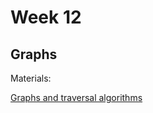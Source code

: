 # Week 12

## Graphs

Materials:

[Graphs and traversal algorithms][1]


[1]: https://github.com/HackBulgaria/Programming101-CSharp/tree/master/week14#graphs-and-traversal-algorithms
